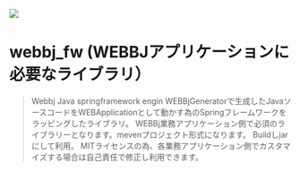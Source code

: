 ![](https://i.imgur.com/xTg3XL6.png)

# webbj_fw (WEBBJアプリケーションに必要なライブラリ）
>Webbj Java springframework engin
>WEBBjGeneratorで生成したJavaソースコードをWEBApplicationとして動かす為のSpringフレームワークをラッピングしたライブラリ。
>WEBBj業務アプリケーション側で必須のライブラリーとなります。mevenプロジェクト形式になります。
>Buildしjarにして利用。
>MITライセンスの為、各業務アプリケーション側でカスタマイズする場合は自己責任で修正し利用できます。






